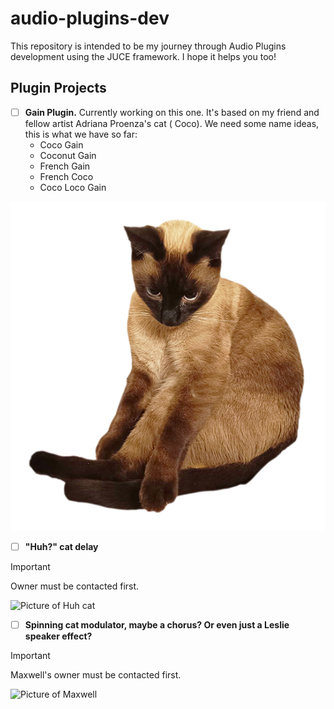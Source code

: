 # audio-plugins-dev

This repository is intended to be my journey through Audio Plugins development using the JUCE framework. I hope it helps
you too!

## Plugin Projects

- [ ] **Gain Plugin.** Currently working on this one. It's based on my friend and fellow artist Adriana Proenza's cat (
  Coco). We need some name ideas, this is what we have so far:
    - Coco Gain
    - Coconut Gain
    - French Gain
    - French Coco
    - Coco Loco Gain

![Picture of Coco](Gain/assets/coco.png)

- [ ] **"Huh?" cat delay**

> [!IMPORTANT]
> Owner must be contacted first.

![Picture of Huh cat](https://i.giphy.com/GRk3GLfzduq1NtfGt5.webp)

- [ ] **Spinning cat modulator, maybe a chorus? Or even just a Leslie speaker effect?**

> [!IMPORTANT]
> Maxwell's owner must be contacted first.

![Picture of Maxwell](https://media.tenor.com/qJRMLPlR3_8AAAAj/maxwell-cat.gif)


